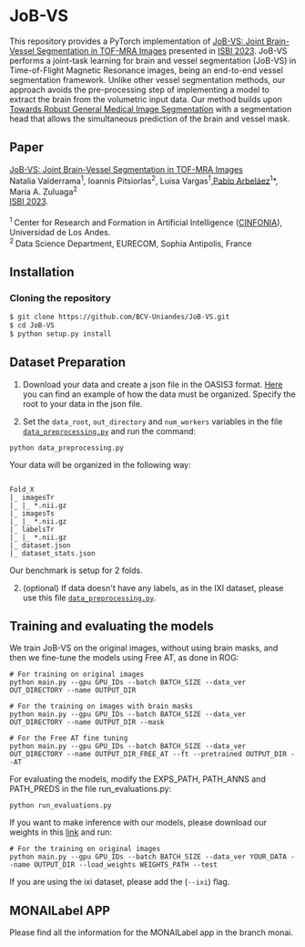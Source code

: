 # JoB-VS

This repository provides a PyTorch implementation of [JoB-VS: Joint Brain-Vessel Segmentation in TOF-MRA Images](https://biomedicalcomputervision.uniandes.edu.co/wp-content/uploads/2023/04/ISBI2023_paper_07517553.pdf) presented in [ISBI 2023](https://2023.biomedicalimaging.org/en/default.asp). JoB-VS performs a joint-task learning for brain and vessel segmentation (JoB-VS) in Time-of-Flight Magnetic Resonance images, being an end-to-end vessel segmentation framework. Unlike other vessel segmentation methods, our approach avoids the pre-processing step of implementing a model to extract the brain from the volumetric input data. Our method builds upon [Towards Robust General Medical Image Segmentation](https://arxiv.org/abs/2107.04263) with a segmentation head that allows the simultaneous prediction of the brain and vessel mask.

## Paper

[JoB-VS: Joint Brain-Vessel Segmentation in TOF-MRA Images](https://biomedicalcomputervision.uniandes.edu.co/wp-content/uploads/2023/04/ISBI2023_paper_07517553.pdf)<br/>
Natalia Valderrama<sup>1</sup>, Ioannis Pitsiorlas<sup>2</sup>, Luisa Vargas<sup>1</sup>,[Pablo Arbeláez](https://scholar.google.com.co/citations?user=k0nZO90AAAAJ&hl=en)<sup>1</sup>*, Maria A. Zuluaga<sup>2</sup><br/>
[ISBI 2023](https://2023.biomedicalimaging.org/en/default.asp).<br><br>
<sup>1 </sup> Center for Research and Formation in Artificial Intelligence ([CINFONIA](https://cinfonia.uniandes.edu.co/)), Universidad de Los Andes. <br/>
<sup>2 </sup>Data Science Department, EURECOM, Sophia Antipolis, France<br/>

## Installation

### Cloning the repository

```bash
$ git clone https://github.com/BCV-Uniandes/JoB-VS.git
$ cd JoB-VS
$ python setup.py install
```
## Dataset Preparation

1. Download your data and create a json file in the OASIS3 format. [Here](https://github.com/BCV-Uniandes/JoB-VS/tree/main/datasets) you can find an example of how the data must be organized. Specify the root to your data in the json file.

2. Set the `data_root`, `out_directory` and `num_workers` variables in the file [`data_preprocessing.py`](https://github.com/BCV-Uniandes/JoB-VS/tree/main/libs/preprocessing) and run the command:

```
python data_preprocessing.py
```

Your data will be organized in the following way:
```

Fold_X
|_ imagesTr
|_ |_ *.nii.gz
|_ imagesTs
|_ |_ *.nii.gz
|_ labelsTr
|_ |_ *.nii.gz
|_ dataset.json
|_ dataset_stats.json
```
Our benchmark is setup for 2 folds. 

2. (optional) If data doesn't have any labels, as in the IXI dataset, please use this file [`data_preprocessing.py`](https://github.com/BCV-Uniandes/JoB-VS/tree/main/libs/preprocessing_ixi).


## Training and evaluating the models

We train JoB-VS on the original images, without using brain masks, and then we fine-tune the models using Free AT, as done in ROG:

```
# For training on original images
python main.py --gpu GPU_IDs --batch BATCH_SIZE --data_ver OUT_DIRECTORY --name OUTPUT_DIR

# For the training on images with brain masks
python main.py --gpu GPU_IDs --batch BATCH_SIZE --data_ver OUT_DIRECTORY --name OUTPUT_DIR --mask

# For the Free AT fine tuning
python main.py --gpu GPU_IDs --batch BATCH_SIZE --data_ver OUT_DIRECTORY --name OUTPUT_DIR_FREE_AT --ft --pretrained OUTPUT_DIR --AT
```

For evaluating the models, modify the EXPS_PATH, PATH_ANNS and PATH_PREDS in the file run_evaluations.py:

```
python run_evaluations.py

```

If you want to make inference with our models, please download our weights in this [link](https://drive.google.com/drive/folders/1CtjMdQ5Ip1zCjKZlPDVGvp_r0rBv218w?usp=sharing) and run:

```
# For the training on original images
python main.py --gpu GPU_IDs --batch BATCH_SIZE --data_ver YOUR_DATA --name OUTPUT_DIR --load_weights WEIGHTS_PATH --test

```

If you are using the ixi dataset, please add the (`--ixi`) flag.

## MONAILabel APP

Please find all the information for the MONAILabel app in the branch monai.